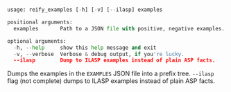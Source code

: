 # 

```python
usage: reify_examples [-h] [-v] [--ilasp] examples

positional arguments:
  examples       Path to a JSON file with positive, negative examples.

optional arguments:
  -h, --help     show this help message and exit
  -v, --verbose  Verbose & debug output, if you're lucky.
  --ilasp        Dump to ILASP examples instead of plain ASP facts.
```

Dumps the examples in the `EXAMPLES` JSON file into a prefix tree. `--ilasp` flag (not complete) dumps to ILASP examples instead of plain ASP facts.
